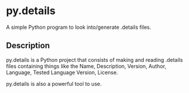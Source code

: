 # py.details
A simple Python program to look into/generate .details files.

## Description
py.details is a Python project that consists of making and reading .details files containing things like the Name, Description, Version, Author, Language, Tested Language Version, License.

py.details is also a powerful tool to use.
